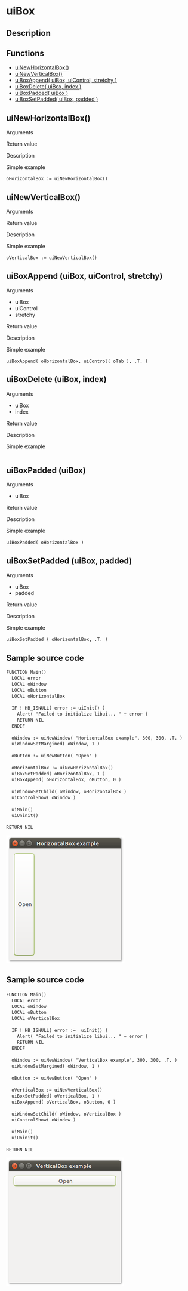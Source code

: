 # **uiBox**

## Description

## Functions
- [uiNewHorizontalBox()](#uinewhorizontalbox)
- [uiNewVerticalBox()](#uinewverticalbox)
- [uiBoxAppend( uiBox, uiControl, stretchy )](#uiboxappend-uibox-uicontrol-stretchy)
- [uiBoxDelete( uiBox, index )](#uiboxdelete-uibox-index)
- [uiBoxPadded( uiBox )](#uiboxpadded-uibox)
- [uiBoxSetPadded( uiBox, padded )](#uiboxsetpadded-uibox-padded)

## uiNewHorizontalBox()
Arguments

Return value

Description

Simple example
```harbour
oHorizontalBox := uiNewHorizontalBox()
```
## uiNewVerticalBox()
Arguments

Return value

Description

Simple example
```harbour
oVerticalBox := uiNewVerticalBox()
```
## uiBoxAppend (uiBox, uiControl, stretchy)
Arguments
- uiBox
- uiControl
- stretchy

Return value

Description

Simple example
```harbour
uiBoxAppend( oHorizontalBox, uiControl( oTab ), .T. )
```
## uiBoxDelete (uiBox, index)
Arguments
- uiBox
- index

Return value

Description

Simple example
```harbour

```
## uiBoxPadded (uiBox)
Arguments
- uiBox

Return value

Description

Simple example
```harbour
uiBoxPadded( oHorizontalBox )
```
## uiBoxSetPadded (uiBox, padded)
Arguments
- uiBox
- padded

Return value

Description

Simple example
```harbour
uiBoxSetPadded ( oHorizontalBox, .T. )
```
## Sample source code
```harbour
FUNCTION Main()
  LOCAL error
  LOCAL oWindow
  LOCAL oButton
  LOCAL oHorizontalBox

  IF ! HB_ISNULL( error := uiInit() )
    Alert( "Failed to initialize libui... " + error )
    RETURN NIL
  ENDIF

  oWindow := uiNewWindow( "HorizontalBox example", 300, 300, .T. )
  uiWindowSetMargined( oWindow, 1 )

  oButton := uiNewButton( "Open" )

  oHorizontalBox := uiNewHorizontalBox()
  uiBoxSetPadded( oHorizontalBox, 1 )
  uiBoxAppend( oHorizontalBox, oButton, 0 )

  uiWindowSetChild( oWindow, oHorizontalBox )
  uiControlShow( oWindow )

  uiMain()
  uiUninit()

RETURN NIL
```
![Linux](ss/box_01.png "With family Linux Ubuntu desktop, based on GNOME")
## Sample source code
```harbour
FUNCTION Main()
  LOCAL error
  LOCAL oWindow
  LOCAL oButton
  LOCAL oVerticalBox

  IF ! HB_ISNULL( error :=  uiInit() )
    Alert( "Failed to initialize libui... " + error )
    RETURN NIL
  ENDIF

  oWindow := uiNewWindow( "VerticalBox example", 300, 300, .T. )
  uiWindowSetMargined( oWindow, 1 )

  oButton := uiNewButton( "Open" )

  oVerticalBox := uiNewVerticalBox()
  uiBoxSetPadded( oVerticalBox, 1 )
  uiBoxAppend( oVerticalBox, oButton, 0 )

  uiWindowSetChild( oWindow, oVerticalBox )
  uiControlShow( oWindow )

  uiMain()
  uiUninit()

RETURN NIL
```
![Linux](ss/box_02.png "With family Linux Ubuntu desktop, based on GNOME")
